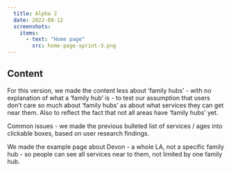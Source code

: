 ```yaml
---
  title: Alpha 2
  date: 2022-08-12
  screenshots:
    items:
      - text: "Home page"
        src: home-page-sprint-3.png
---
```


## Content

For this version, we made the content less about ‘family hubs’ - with no explanation of what a ‘family hub’ is - to test our assumption that users don’t care so much about ‘family hubs’ as about what services they can get near them. Also to reflect the fact that not all areas have ‘family hubs’ yet.

Common issues - we made the previous bulleted list of services / ages into clickable boxes, based on user research findings.

We made the example page about Devon - a whole LA, not a specific family hub - so people can see all services near to them, not limited by one family hub.
